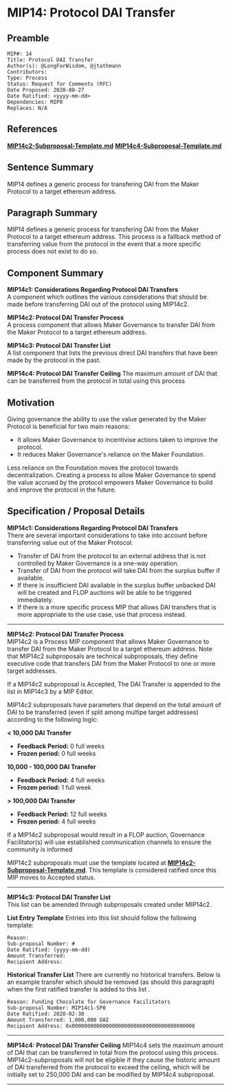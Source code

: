 # MIP14: Protocol DAI Transfer

## Preamble
```
MIP#: 14
Title: Protocol DAI Transfer
Author(s): @LongForWisdom, @jtathmann
Contributors: 
Type: Process
Status: Request for Comments (RFC)
Date Proposed: 2020-08-27
Date Ratified: <yyyy-mm-dd>
Dependencies: MIP0
Replaces: N/A
```
## References
**[MIP14c2-Subproposal-Template.md](MIP14c2-Subproposal-Template.md)**
**[MIP14c4-Subproposal-Template.md](MIP14c4-Subproposal-Template.md)**

## Sentence Summary

MIP14 defines a generic process for transfering DAI from the Maker Protocol to a target ethereum address.

## Paragraph Summary

MIP14 defines a generic process for transfering DAI from the Maker Protocol to a target ethereum address. This process is a fallback method of transferring value from the protocol in the event that a more specific process does not exist to do so. 

## Component Summary

**MIP14c1: Considerations Regarding Protocol DAI Transfers**  
A component which outlines the various considerations that should be made before transferring DAI out of the protocol using MIP14c2.

**MIP14c2: Protocol DAI Transfer Process**  
A process component that allows Maker Governance to transfer DAI from the Maker Protocol to a target ethereum address.

**MIP14c3: Protocol DAI Transfer List**  
A list component that lists the previous direct DAI transfers that have been made by the protocol in the past.

**MIP14c4: Protocol DAI Transfer Ceiling**
The maximum amount of DAI that can be transferred from the protocol in total using this process


## Motivation

Giving governance the ability to use the value generated by the Maker Protocol is beneficial for two main reasons:
- It allows Maker Governance to incentivise actions taken to improve the protocol.
- It reduces Maker Governance's reliance on the Maker Foundation.

Less reliance on the Foundation moves the protocol towards decentralization. Creating a process to allow Maker Governance to spend the value accrued by the protocol empowers Maker Governance to build and improve the protocol in the future.

## Specification / Proposal Details

**MIP14c1: Considerations Regarding Protocol DAI Transfers**  
There are several important considerations to take into account before transferring value out of the Maker Protocol.
- Transfer of DAI from the protocol to an external address that is not controlled by Maker Governance is a one-way operation.
- Transfer of DAI from the protocol will take DAI from the surplus buffer if available.
- If there is insufficient DAI available in the surplus buffer unbacked DAI will be created and FLOP auctions will be able to be triggered immediately.
- If there is a more specific process MIP that allows DAI transfers that is more appropriate to the use case, use that process instead.

---

**MIP14c2: Protocol DAI Transfer Process**  
MIP14c2 is a Process MIP component that allows Maker Governance to transfer DAI from the Maker Protocol to a target ethereum address. Note that MIP14c2 subproposals are technical subproposals, they define executive code that transfers DAI from the Maker Protocol to one or more target addresses.

If a MIP14c2 subproposal is Accepted, The DAI Transfer is appended to the list in MIP14c3 by a MIP Editor.

MIP14c2 subproposals have parameters that depend on the total amount of DAI to be transferred (even if split among multipe target addresses) according to the following logic:

**< 10,000 DAI Transfer**
- **Feedback Period:** 0 full weeks
- **Frozen period:** 0 full weeks

**10,000 - 100,000 DAI Transfer**
- **Feedback Period:** 4 full weeks
- **Frozen period:** 1 full week

**> 100,000 DAI Transfer**
- **Feedback Period:** 12 full weeks
- **Frozen period:** 4 full weeks

If a MIP14c2 subproposal would result in a FLOP auction, Governance Facilitator(s) will use established communication channels to ensure the community is informed

MIP14c2 subproposals must use the template located at **[MIP14c2-Subproposal-Template.md](MIP14c2-Subproposal-Template.md)**. This template is considered ratified once this MIP moves to Accepted status.

---

**MIP14c3: Protocol DAI Transfer List**  
This list can be amended through subproposals created under MIP14c2.

**List Entry Template**
Entries into this list should follow the following template:
```
Reason:
Sub-proposal Number: #
Date Ratified: (yyyy-mm-dd)
Amount Transferred:
Recipient Address:
```

**Historical Transfer List**
There are currently no historical transfers. Below is an example transfer which should be removed (as should this paragraph) when the first ratified transfer is added to this list .
```
Reason: Funding Chocolate for Governance Facilitators
Sub-proposal Number: MIP14c1-SP0
Date Ratified: 2020-02-30
Amount Transferred: 1,000,000 DAI
Recipient Address: 0x0000000000000000000000000000000000000000
```

---

**MIP14c4: Protocol DAI Transfer Ceiling** 
MIP14c4 sets the maximum amount of DAI that can be transferred in total from the protocol using this process.  MIP14c2-subproposals will not be eligible if they cause the historic amount of DAI transferred from the protocol to exceed the ceiling, which will be initially set to 250,000 DAI and can be modified by MIP14c4 subproposal. 

---
